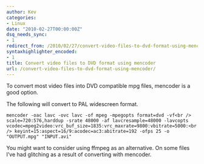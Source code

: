 ```yaml
---
author: Kev
categories:
- Linux
date: "2010-02-27T00:00:00Z"
dsq_needs_sync:
- 1
redirect_from: /2010/02/27/convert-video-files-to-dvd-format-using-mencoder/
syntaxhighlighter_encoded:
- 1
title: Convert video files to DVD format using mencoder
url: /convert-video-files-to-dvd-format-using-mencoder/
---
```

To convert most video files into DVD compatible mpg files, mencoder is a good option.

The following will convert to PAL widescreen format.<!--more-->

`mencoder -oac lavc -ovc lavc -of mpeg -mpegopts format=dvd -vf<br />
scale=720:576,harddup -srate 48000 -af lavcresample=48000 -lavcopts vcodec=mpeg2video:vrc_buf_size=1835:vrc_maxrate=9800:vbitrate=5000:<br />
keyint=15:aspect=16/9:acodec=ac3:abitrate=192 -ofps 25 -o "OUTPUT.mpg" "INPUT.avi"`

You might want to consider using ffmpeg as an alternative. On some files I&#8217;ve had glitching as a result of converting with mencoder.